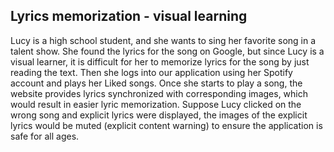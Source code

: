 ## Lyrics memorization - visual learning
Lucy is a high school student, and she wants to sing her favorite song in a talent show. She found the lyrics for the song on Google, but since Lucy is a visual learner, it is difficult for her to memorize lyrics for the song by just reading the text. Then she logs into our application using her Spotify account and plays her Liked songs. Once she starts to play a song, the website provides lyrics synchronized with corresponding images, which would result in easier lyric memorization. Suppose Lucy clicked on the wrong song and explicit lyrics were displayed, the images of the explicit lyrics would be muted (explicit content warning) to ensure the application is safe for all ages.

